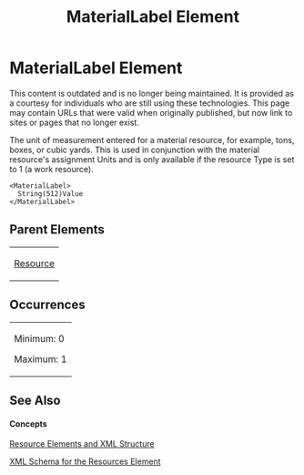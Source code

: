 ﻿---
title: MaterialLabel Element
TOCTitle: MaterialLabel Element
ms:assetid: 97ec1976-c165-42f4-9551-fbeb53654983
ms:mtpsurl: https://msdn.microsoft.com/en-us/library/Bb968598(v=office.12)
ms:contentKeyID: 13188289
ms.date: 05/05/2014
mtps_version: v=office.12
f1_keywords:
- MaterialLabel element
---

# MaterialLabel Element

This content is outdated and is no longer being maintained. It is provided as a courtesy for individuals who are still using these technologies. This page may contain URLs that were valid when originally published, but now link to sites or pages that no longer exist.

The unit of measurement entered for a material resource, for example, tons, boxes, or cubic yards. This is used in conjunction with the material resource's assignment Units and is only available if the resource Type is set to 1 (a work resource).

    <MaterialLabel>
      String(512)Value
    </MaterialLabel>

## Parent Elements

<table>
<colgroup>
<col style="width: 100%" />
</colgroup>
<tbody>
<tr class="odd">
<td><p><a href="bb968715(v=office.12).md">Resource</a></p></td>
</tr>
</tbody>
</table>

## Occurrences

<table>
<colgroup>
<col style="width: 100%" />
</colgroup>
<tbody>
<tr class="odd">
<td><p>Minimum: 0</p>
<p>Maximum: 1</p></td>
</tr>
</tbody>
</table>

## See Also

#### Concepts

[Resource Elements and XML Structure](bb968445\(v=office.12\).md)

[XML Schema for the Resources Element](bb968511\(v=office.12\).md)

